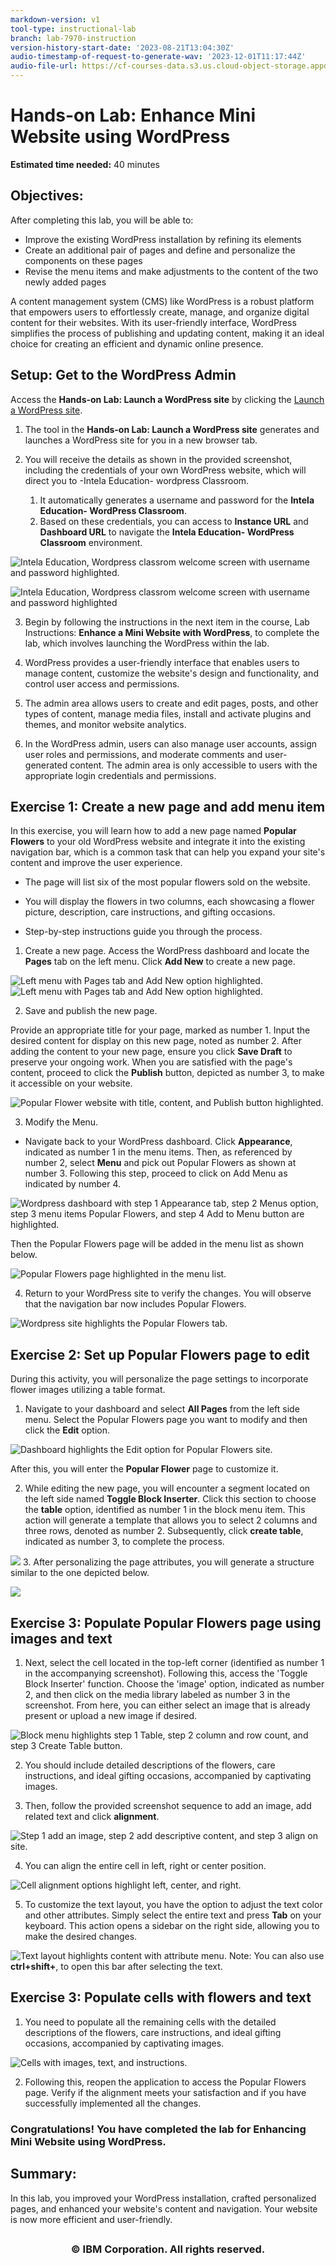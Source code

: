 ```yaml
---
markdown-version: v1
tool-type: instructional-lab
branch: lab-7970-instruction
version-history-start-date: '2023-08-21T13:04:30Z'
audio-timestamp-of-request-to-generate-wav: '2023-12-01T11:17:44Z'
audio-file-url: https://cf-courses-data.s3.us.cloud-object-storage.appdomain.cloud/IBMSkillsNetwork-CD0111EN-Coursera/labs/m4_l2_Enhance_mini_website__using_WordPress.md.wav
---
```

# Hands-on Lab: Enhance Mini Website using WordPress

<!--
<img src="https://cf-courses-data.s3.us.cloud-object-storage.appdomain.cloud/IBMSkillsNetwork-WD0231EN-SkillsNetwork/IDSN-logo.png" width="200" alt="cognitiveclass.ai logo"Â  />
-->

**Estimated time needed:** 40 minutes

## Objectives:
After completing this lab, you will be able to:

- Improve the existing WordPress installation by refining its elements
- Create an additional pair of pages and define and personalize the components on these pages
- Revise the menu items and make adjustments to the content of the two newly added pages


A content management system (CMS) like WordPress is a robust platform that empowers users to effortlessly create, manage, and organize digital content for their websites. With its user-friendly interface, WordPress simplifies the process of publishing and updating content, making it an ideal choice for creating an efficient and dynamic online presence.


## Setup: Get to the WordPress Admin

Access the **Hands-on Lab: Launch a WordPress site** by clicking the [Launch a WordPress site](https://www.coursera.org/learn/getting-started-with-front-end-and-web-development/ungradedLti/7IObz/generate-a-wordpress-site "link").



1. The tool in the **Hands-on Lab: Launch a WordPress site** generates and launches a WordPress site for you in a new browser tab.

2. You will receive the details as shown in the provided screenshot, including the credentials of your own WordPress website, which will direct you to -Intela Education- wordpress Classroom.
	1. It automatically generates a username and password for the **Intela Education- WordPress Classroom**.
	2. Based on these credentials, you can access to  **Instance URL** and **Dashboard URL** to navigate the **Intela Education- WordPress Classroom** environment.

![Intela Education, Wordpress classrom welcome screen with username and password highlighted.](https://cf-courses-data.s3.us.cloud-object-storage.appdomain.cloud/IBMSkillsNetwork-CD0111EN-Coursera/images/inteliedus.png)

<img src="./images/Ex1_1.png" alt="Intela Education, Wordpress classrom welcome screen with username and password highlighted" />




3. Begin by following the instructions in the next item in the course, Lab Instructions: **Enhance a Mini Website with WordPress**, to complete the lab, which involves launching the WordPress within the lab.
4. WordPress provides a user-friendly interface that enables users to manage content, customize the website\'s design and functionality, and control user access and permissions.

5. The admin area allows users to create and edit pages, posts, and other types of content, manage media files, install and activate plugins and themes, and monitor website analytics.

6. In the WordPress admin, users can also manage user accounts, assign user roles and permissions, and moderate comments and user-generated content. The admin area is only accessible to users with the appropriate login credentials and permissions.




## Exercise 1: Create a new page and add menu item

In this exercise, you will learn how to add a new page named **Popular Flowers** to your old WordPress website and integrate it into the existing navigation bar, which is a common task that can help you expand your site\'s content and improve the user experience.

- The page will list six of the most popular flowers sold on the website.

- You will display the flowers in two columns, each showcasing a flower picture, description, care instructions, and gifting occasions.

- Step-by-step instructions guide you through the process.

1. Create a new page.
Access the WordPress dashboard and locate the **Pages** tab on the left menu.
Click **Add New** to create a new page.

<img src="https://cf-courses-data.s3.us.cloud-object-storage.appdomain.cloud/IBMSkillsNetwork-CD0111EN-Coursera/images/first.PNG" alt="Left menu with Pages tab and Add New option highlighted.">

<img src="https://cf-courses-data.s3.us.cloud-object-storage.appdomain.cloud/IBMSkillsNetwork-CD0111EN-Coursera/images/first.PNG" alt="Left menu with Pages tab and Add New option highlighted.">


2. Save and publish the new page.

Provide an appropriate title for your page, marked as number 1.
Input the desired content for display on this new page, noted as number 2.
After adding the content to your new page, ensure you click **Save Draft** to preserve your ongoing work. 
When you are satisfied with the page's content, proceed to click the **Publish** button, depicted as number 3, to make it accessible on your website.


![Popular Flower website with title, content, and Publish button highlighted.](https://cf-courses-data.s3.us.cloud-object-storage.appdomain.cloud/IBMSkillsNetwork-CD0111EN-Coursera/images/2_second.PNG)

3. Modify the Menu.
- Navigate back to your WordPress dashboard. Click **Appearance**, indicated as number 1 in the menu items. Then, as referenced by number 2, select **Menu** and pick out Popular Flowers as shown at number 3. Following this step, proceed to click on Add Menu as indicated by number 4.

![Wordpress dashboard with step 1 Appearance tab, step 2 Menus option, step 3 menu items Popular Flowers, and step 4 Add to Menu button are highlighted.](https://cf-courses-data.s3.us.cloud-object-storage.appdomain.cloud/IBMSkillsNetwork-CD0111EN-Coursera/images/3_third.PNG)

Then the Popular Flowers page will be added in the menu list as shown below.

![Popular Flowers page highlighted in the menu list.](https://cf-courses-data.s3.us.cloud-object-storage.appdomain.cloud/IBMSkillsNetwork-CD0111EN-Coursera/images/4_fourth.PNG)

4. Return to your WordPress site to verify the changes. You will observe that the navigation bar now includes Popular Flowers.

![Wordpress site highlights the Popular Flowers tab.](https://cf-courses-data.s3.us.cloud-object-storage.appdomain.cloud/IBMSkillsNetwork-CD0111EN-Coursera/images/6_six.PNG)



## Exercise 2: Set up Popular Flowers page to edit

During this activity, you will personalize the page settings to incorporate flower images utilizing a table format.

1. Navigate to your dashboard and select **All Pages** from the left side menu. Select the Popular Flowers page you want to modify and then click the **Edit** option.

![Dashboard highlights the Edit option for Popular Flowers site.](https://cf-courses-data.s3.us.cloud-object-storage.appdomain.cloud/IBMSkillsNetwork-CD0111EN-Coursera/images/7_seven.PNG)

After this, you will enter the **Popular Flower** page to customize it.

2. While editing the new page, you will encounter a segment located on the left side named **Toggle Block Inserter**. Click this section to choose the **table** option, identified as number 1 in the block menu item. This action will generate a template that allows you to select 2 columns and three rows, denoted as number 2. Subsequently, click **create table**, indicated as number 3, to complete the process.

![](https://cf-courses-data.s3.us.cloud-object-storage.appdomain.cloud/IBMSkillsNetwork-CD0111EN-Coursera/images/8.PNG)
3. After personalizing the page attributes, you will generate a structure similar to the one depicted below.

![](https://cf-courses-data.s3.us.cloud-object-storage.appdomain.cloud/IBMSkillsNetwork-CD0111EN-Coursera/images/9.PNG)



## Exercise 3: Populate Popular Flowers page using images and text

1. Next, select the cell located in the top-left corner (identified as number 1 in the accompanying screenshot). Following this, access the \'Toggle Block Inserter\' function. Choose the \'image\' option, indicated as number 2, and then click on the media library labeled as number 3 in the screenshot. From here, you can either select an image that is already present or upload a new image if desired.

![Block menu highlights step 1 Table, step 2 column and row count, and step 3 Create Table button.](https://cf-courses-data.s3.us.cloud-object-storage.appdomain.cloud/IBMSkillsNetwork-CD0111EN-Coursera/images/10.PNG)

2. You should include detailed descriptions of the flowers, care instructions, and ideal gifting occasions, accompanied by captivating images.

3. Then, follow the provided screenshot sequence to add an image, add related text and click **alignment**.

![Step 1 add an image, step 2 add descriptive content, and step 3 align on site.](https://cf-courses-data.s3.us.cloud-object-storage.appdomain.cloud/IBMSkillsNetwork-CD0111EN-Coursera/images/11.PNG)



4. You can align the entire cell in left, right or center position.

![Cell alignment options highlight left, center, and right.](https://cf-courses-data.s3.us.cloud-object-storage.appdomain.cloud/IBMSkillsNetwork-CD0111EN-Coursera/images/12.PNG)

5. To customize the text layout, you have the option to adjust the text color and other attributes. Simply select the entire text and press **Tab** on your keyboard. This action opens a sidebar on the right side, allowing you to make the desired changes.

![Text layout highlights content with attribute menu.](https://cf-courses-data.s3.us.cloud-object-storage.appdomain.cloud/IBMSkillsNetwork-CD0111EN-Coursera/images/13.PNG)
Note: You can also use **ctrl+shift+**, to open this bar after selecting the text.



## Exercise 3: Populate cells with flowers and text

1. You need to populate all the remaining cells with the detailed descriptions of the flowers, care instructions, and ideal gifting occasions, accompanied by captivating images.

![Cells with images, text, and instructions.](https://cf-courses-data.s3.us.cloud-object-storage.appdomain.cloud/IBMSkillsNetwork-CD0111EN-Coursera/images/14.PNG)

2. Following this, reopen the application to access the Popular Flowers page. Verify if the alignment meets your satisfaction and if you have successfully implemented all the changes.

### Congratulations! You have completed the lab for Enhancing Mini Website using WordPress.

## Summary:

In this lab, you improved your WordPress installation, crafted personalized pages, and enhanced your website\'s content and navigation. Your website is now more efficient and user-friendly.

<footer>
<img align="left" src="https://cf-courses-data.s3.us.cloud-object-storage.appdomain.cloud/IBMSkillsNetwork-CD0111EN-Coursera/images/footer_6b.png" alt="">
</footer>

## <h3 align="center"> &#169; IBM Corporation. All rights reserved. <h3/>

<!---
## Author(s)
Ramanujam
Richa Arora

### Other Contributor(s)
Rav Ahuja

## Changelog
| Date | Version | Changed by | Change Description |
|------|--------|--------|---------|
| 2023-08-21 | 0.1 | Richa Arora | Initial version created |
| 2023-09-06 | 0.2 | Steve Hord | QA pass with edits |
| 2023-12-01 | 0.3 | K Sundararajan | IntelaEDu link for "Launch a WordPress site" updated for the lab to work correctly |
## <h3 align="center"> &#169; IBM Corporation 2023. All rights reserved. <h3/>
--->
